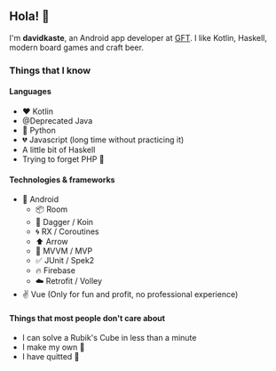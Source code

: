 ## Hola! 👋

I'm **davidkaste**, an Android app developer at [GFT](https://www.gft.com/es/es/index/). I like Kotlin, Haskell, modern board games and craft beer.

### Things that I know
#### Languages
- :heart: Kotlin
- @Deprecated Java
- :snake: Python
- :broken_heart: Javascript (long time without practicing it)
- A little bit of Haskell
- Trying to forget PHP :elephant:

#### Technologies & frameworks
- :robot: Android
  - :package: Room
  - :syringe: Dagger / Koin
  - :cyclone: RX / Coroutines
  - :arrow_up: Arrow
  - :cake: MVVM / MVP
  - :white_check_mark: JUnit / Spek2
  - :fire: Firebase
  - :cloud: Retrofit / Volley
- :v: Vue (Only for fun and profit, no professional experience)

#### Things that most people don't care about
- I can solve a Rubik's Cube in less than a minute
- I make my own :beer:
- I have quitted :smoking:

<!--
**davidkaste/davidkaste** is a ✨ _special_ ✨ repository because its `README.md` (this file) appears on your GitHub profile.

Here are some ideas to get you started:

- 🔭 I’m currently working on ...
- 🌱 I’m currently learning ...
- 👯 I’m looking to collaborate on ...
- 🤔 I’m looking for help with ...
- 💬 Ask me about ...
- 📫 How to reach me: ...
- 😄 Pronouns: ...
- ⚡ Fun fact: ...
-->
